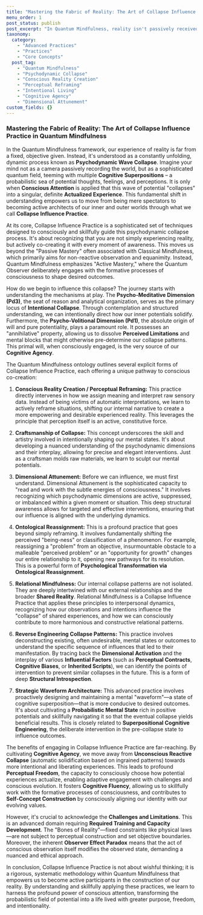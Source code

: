 ```yaml
---
title: "Mastering the Fabric of Reality: The Art of Collapse Influence Practice in Quantum Mindfulness"
menu_order: 1
post_status: publish
post_excerpt: "In Quantum Mindfulness, reality isn't passively received; it's actively co-created through a dynamic process called Psychodynamic Wave Collapse. Collapse Influence Practice offers powerful techniques to consciously shape this process, transforming potential into desired experience. This article explores how we can move from reactive living to becoming an active architect of our inner and outer worlds."
taxonomy:
  category:
    - "Advanced Practices"
    - "Practices"
    - "Core Concepts"
  post_tag:
    - "Quantum Mindfulness"
    - "Psychodynamic Collapse"
    - "Conscious Reality Creation"
    - "Perceptual Reframing"
    - "Intentional Living"
    - "Cognitive Agency"
    - "Dimensional Attunement"
custom_fields: {}
---
```


### Mastering the Fabric of Reality: The Art of Collapse Influence Practice in Quantum Mindfulness

In the Quantum Mindfulness framework, our experience of reality is far from a fixed, objective given. Instead, it's understood as a constantly unfolding, dynamic process known as **Psychodynamic Wave Collapse**. Imagine your mind not as a camera passively recording the world, but as a sophisticated quantum field, teeming with multiple **Cognitive Superpositions** – a probabilistic sea of potential thoughts, feelings, and perceptions. It is only when **Conscious Attention** is applied that this wave of potential "collapses" into a singular, definite **Actualized Experience**. This fundamental shift in understanding empowers us to move from being mere spectators to becoming active architects of our inner and outer worlds through what we call **Collapse Influence Practice**.

At its core, Collapse Influence Practice is a sophisticated set of techniques designed to consciously and skillfully guide this psychodynamic collapse process. It's about recognizing that you are not simply experiencing reality, but actively co-creating it with every moment of awareness. This moves us beyond the "Passive Mastery" often associated with Classical Mindfulness, which primarily aims for non-reactive observation and equanimity. Instead, Quantum Mindfulness emphasizes "Active Mastery," where the Quantum Observer deliberately engages with the formative processes of consciousness to shape desired outcomes.

How do we begin to influence this collapse? The journey starts with understanding the mechanisms at play. The **Psycho-Meditative Dimension (Pd3)**, the seat of reason and analytical organization, serves as the primary locus of **Intentional Collapse**. Through contemplation and structured understanding, we can intentionally direct how our inner potentials solidify. Furthermore, the **Psycho-Volitional Dimension (Pd1)**, the absolute origin of will and pure potentiality, plays a paramount role. It possesses an "annihilative" property, allowing us to dissolve **Perceived Limitations** and mental blocks that might otherwise pre-determine our collapse patterns. This primal will, when consciously engaged, is the very source of our **Cognitive Agency**.

The Quantum Mindfulness ontology outlines several explicit forms of Collapse Influence Practice, each offering a unique pathway to conscious co-creation:

1.  **Conscious Reality Creation / Perceptual Reframing:** This practice directly intervenes in how we assign meaning and interpret raw sensory data. Instead of being victims of automatic interpretations, we learn to actively reframe situations, shifting our internal narrative to create a more empowering and desirable experienced reality. This leverages the principle that perception itself is an active, constitutive force.

2.  **Craftsmanship of Collapse:** This concept underscores the skill and artistry involved in intentionally shaping our mental states. It's about developing a nuanced understanding of the psychodynamic dimensions and their interplay, allowing for precise and elegant interventions. Just as a craftsman molds raw materials, we learn to sculpt our mental potentials.

3.  **Dimensional Attunement:** Before we can influence, we must first understand. Dimensional Attunement is the sophisticated capacity to "read and work with the subtle energies of consciousness." It involves recognizing which psychodynamic dimensions are active, suppressed, or imbalanced within a given moment or situation. This deep structural awareness allows for targeted and effective interventions, ensuring that our influence is aligned with the underlying dynamics.

4.  **Ontological Reassignment:** This is a profound practice that goes beyond simply reframing. It involves fundamentally shifting the perceived "being-ness" or classification of a phenomenon. For example, reassigning a "problem" from an objective, insurmountable obstacle to a malleable "perceived problem" or an "opportunity for growth" changes our entire relationship to it, opening new pathways for its resolution. This is a powerful form of **Psychological Transformation via Ontological Reassignment**.

5.  **Relational Mindfulness:** Our internal collapse patterns are not isolated. They are deeply intertwined with our external relationships and the broader **Shared Reality**. Relational Mindfulness is a Collapse Influence Practice that applies these principles to interpersonal dynamics, recognizing how our observations and intentions influence the "collapse" of shared experiences, and how we can consciously contribute to more harmonious and constructive relational patterns.

6.  **Reverse Engineering Collapse Patterns:** This practice involves deconstructing existing, often undesirable, mental states or outcomes to understand the specific sequence of influences that led to their manifestation. By tracing back the **Dimensional Activation** and the interplay of various **Influential Factors** (such as **Perceptual Contracts**, **Cognitive Biases**, or **Inherited Scripts**), we can identify the points of intervention to prevent similar collapses in the future. This is a form of deep **Structural Introspection**.

7.  **Strategic Waveform Architecture:** This advanced practice involves proactively designing and maintaining a mental "waveform"—a state of cognitive superposition—that is more conducive to desired outcomes. It's about cultivating a **Probabilistic Mental State** rich in positive potentials and skillfully navigating it so that the eventual collapse yields beneficial results. This is closely related to **Superpositional Cognitive Engineering**, the deliberate intervention in the pre-collapse state to influence outcomes.

The benefits of engaging in Collapse Influence Practice are far-reaching. By cultivating **Cognitive Agency**, we move away from **Unconscious Reactive Collapse** (automatic solidification based on ingrained patterns) towards more intentional and liberating experiences. This leads to profound **Perceptual Freedom**, the capacity to consciously choose how potential experiences actualize, enabling adaptive engagement with challenges and conscious evolution. It fosters **Cognitive Fluency**, allowing us to skillfully work with the formative processes of consciousness, and contributes to **Self-Concept Construction** by consciously aligning our identity with our evolving values.

However, it's crucial to acknowledge the **Challenges and Limitations**. This is an advanced domain requiring **Required Training and Capacity Development**. The "Bones of Reality"—fixed constraints like physical laws—are not subject to perceptual construction and set objective boundaries. Moreover, the inherent **Observer Effect Paradox** means that the act of conscious observation itself modifies the observed state, demanding a nuanced and ethical approach.

In conclusion, Collapse Influence Practice is not about wishful thinking; it is a rigorous, systematic methodology within Quantum Mindfulness that empowers us to become active participants in the construction of our reality. By understanding and skillfully applying these practices, we learn to harness the profound power of conscious attention, transforming the probabilistic field of potential into a life lived with greater purpose, freedom, and intentionality.